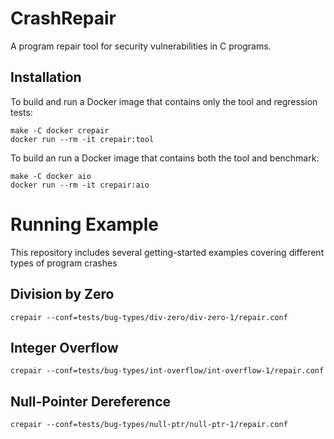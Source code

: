 # CrashRepair

A program repair tool for security vulnerabilities in C programs.

## Installation

To build and run a Docker image that contains only the tool and regression tests:

    make -C docker crepair
    docker run --rm -it crepair:tool


To build an run a Docker image that contains both the tool and benchmark:

    make -C docker aio
    docker run --rm -it crepair:aio

# Running Example
This repository includes several getting-started examples covering different types of program crashes

## Division by Zero
    crepair --conf=tests/bug-types/div-zero/div-zero-1/repair.conf

## Integer Overflow
    crepair --conf=tests/bug-types/int-overflow/int-overflow-1/repair.conf

## Null-Pointer Dereference
    crepair --conf=tests/bug-types/null-ptr/null-ptr-1/repair.conf
